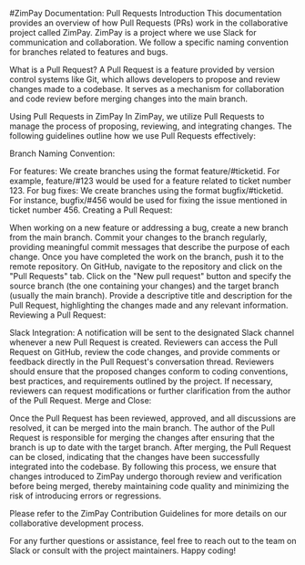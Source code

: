 #ZimPay Documentation: Pull Requests
Introduction
This documentation provides an overview of how Pull Requests (PRs) work in the collaborative project called ZimPay. ZimPay is a project where we use Slack for communication and collaboration. We follow a specific naming convention for branches related to features and bugs.

What is a Pull Request?
A Pull Request is a feature provided by version control systems like Git, which allows developers to propose and review changes made to a codebase. It serves as a mechanism for collaboration and code review before merging changes into the main branch.

Using Pull Requests in ZimPay
In ZimPay, we utilize Pull Requests to manage the process of proposing, reviewing, and integrating changes. The following guidelines outline how we use Pull Requests effectively:

Branch Naming Convention:

For features: We create branches using the format feature/#ticketid. For example, feature/#123 would be used for a feature related to ticket number 123.
For bug fixes: We create branches using the format bugfix/#ticketid. For instance, bugfix/#456 would be used for fixing the issue mentioned in ticket number 456.
Creating a Pull Request:

When working on a new feature or addressing a bug, create a new branch from the main branch.
Commit your changes to the branch regularly, providing meaningful commit messages that describe the purpose of each change.
Once you have completed the work on the branch, push it to the remote repository.
On GitHub, navigate to the repository and click on the "Pull Requests" tab.
Click on the "New pull request" button and specify the source branch (the one containing your changes) and the target branch (usually the main branch).
Provide a descriptive title and description for the Pull Request, highlighting the changes made and any relevant information.
Reviewing a Pull Request:

Slack Integration: A notification will be sent to the designated Slack channel whenever a new Pull Request is created.
Reviewers can access the Pull Request on GitHub, review the code changes, and provide comments or feedback directly in the Pull Request's conversation thread.
Reviewers should ensure that the proposed changes conform to coding conventions, best practices, and requirements outlined by the project.
If necessary, reviewers can request modifications or further clarification from the author of the Pull Request.
Merge and Close:

Once the Pull Request has been reviewed, approved, and all discussions are resolved, it can be merged into the main branch.
The author of the Pull Request is responsible for merging the changes after ensuring that the branch is up to date with the target branch.
After merging, the Pull Request can be closed, indicating that the changes have been successfully integrated into the codebase.
By following this process, we ensure that changes introduced to ZimPay undergo thorough review and verification before being merged, thereby maintaining code quality and minimizing the risk of introducing errors or regressions.

Please refer to the ZimPay Contribution Guidelines for more details on our collaborative development process.

For any further questions or assistance, feel free to reach out to the team on Slack or consult with the project maintainers. Happy coding!
